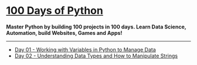 # [100 Days of Python](https://www.udemy.com/course/100-days-of-code/ "Udemy 100 Days of Code")

**Master Python by building 100 projects in 100 days. Learn Data Science, Automation, build Websites, Games and Apps!**

---

* [Day 01 - Working with Variables in Python to Manage Data](/Day-01-Working-with-Variables-in-Python-to-Manage-Data/ "Day-01")
* [Day 02 - Understanding Data Types and How to Manipulate Strings](/Day-02-Understanding-Data-Types-and-How-to-Manipulate-Strings/ "Day-02") 
